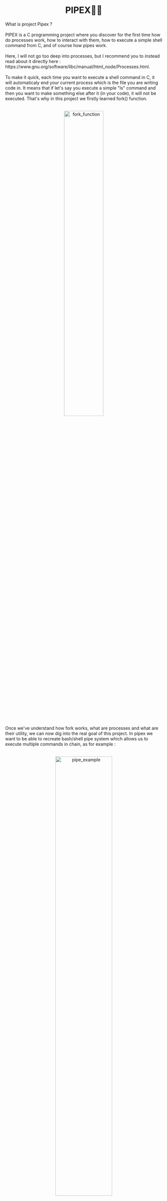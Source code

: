 <p>
  <h1 align="center">PIPEX👷‍♂️</h1>
</p>
What is project Pipex ?
<br></br>
PIPEX is a C programming project where you discover for the first time how do processes work, how to interact with them, how to execute a simple shell command from
C, and of course how pipes work.
<br></br>
Here, I will not go too deep into processes, but I recommend you to instead read about it directly here :
https://www.gnu.org/software/libc/manual/html_node/Processes.html.
<br></br>
To make it quick, each time you want to execute a shell command in C, it will automaticaly end your current process which is the file you are writing code in.
It means that if let's say you execute a simple "ls" command and then you want to make something else after it (in your code), it will not be executed.
That's why in this project we firstly learned fork() function.
<br></br>
<p align="center">
  <img width="50%" alt="fork_function" src="https://github.com/Vlad-PLK/PIPEX/assets/61476758/47720197-16c7-4519-8fe8-8bdf93ced0e0">
</p>
Once we've understand how fork works, what are processes and what are their utility, we can now dig into the real goal of this project.
In pipex we want to be able to recreate bash/shell pipe system which allows us to execute multiple commands in chain, as for example :
<br></br>
<p align="center">
  <img width="60%" alt="pipe_example" src="https://github.com/Vlad-PLK/PIPEX/assets/61476758/7b98bf7b-66ec-4842-828d-c7566f145550">
</p>
In the example above we execute the command "wc" (word count) with the infile named "text.txt" and we redirect it to another wc command with a pipe and finally to "text2.txt".
The pipe "|" redirects the output of one command into the input of another.
Once again here's a quick explanation from GeekforGeeks :
<br></br>
<p align="center">
  <img width="50%" alt="pipes_gfg" src="https://github.com/Vlad-PLK/PIPEX/assets/61476758/de76a4e1-1bf5-4fec-964e-aa0ffc5c4146">
</p>
<p align="center">
  <img width="60%" alt="pipe_schema1", src="https://github.com/Vlad-PLK/PIPEX/assets/61476758/1f113e4e-70ca-4236-8cc4-7102ac801457">
</p>
<p align="center">
  <img width="50%" alt="pipe_schema2" src="https://github.com/Vlad-PLK/PIPEX/assets/61476758/ad3d7b45-8b8f-49cf-970d-1c6d7be6f5f0">
</p>
Finally, we need to combine fork and pipe functions to create the program that will execute a command like I made above.
Here's a quick pseudocode of what it should be :

```C
int  main(void)
{
   pipe(tab);
   fork();
     |
     |
     |----- child process :
     |      open infile;
     |      dup2(fd_in, STDIN);
     |      dup2(tab[1], STDOUT);
     |      close(tab[0]);
     |      find path of the cmd;
     |      execve(cmd);
     |      child process end;
     |          |
     |          |
     parent process
     waitpid for first child process
     new fork();
       (same as above to execute a cmd linked to the first one by the pipe);
                              |
                              |
     waitpid for second child process
     close opened fd and pipes;
}
```

